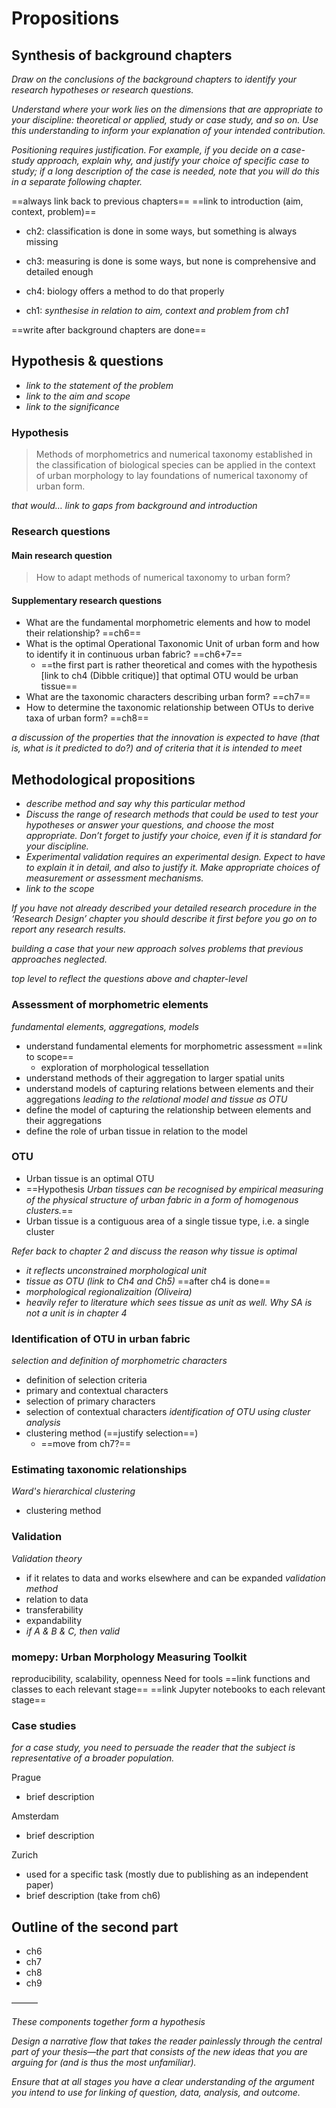 # Propositions

## Synthesis of background chapters
*Draw on the conclusions of the background chapters to identify your research hypotheses or research questions.*

*Understand where your work lies on the dimensions that are appropriate to your discipline: theoretical or applied, study or case study, and so on. Use this understanding to inform your explanation of your intended contribution.*

*Positioning requires justification. For example, if you decide on a case-study approach, explain why, and justify your choice of specific case to study; if a long description of the case is needed, note that you will do this in a separate following chapter.*

==always link back to previous chapters==
==link to introduction (aim, context, problem)==

- ch2: classification is done in some ways, but something is always missing
- ch3: measuring is done is some ways, but none is comprehensive and detailed enough
- ch4: biology offers a method to do that properly

- ch1: *synthesise in relation to aim, context and problem from ch1* 

==write after background chapters are done==

## Hypothesis & questions
- *link to the statement of the problem*
- *link to the aim and scope*
- *link to the significance*

### Hypothesis
> Methods of morphometrics and numerical taxonomy established in the classification of biological species can be applied in the context of urban morphology to lay foundations of numerical taxonomy of urban form.

*that would… link to gaps from background and introduction*
 
### Research questions
#### Main research question

> How to adapt methods of numerical taxonomy to urban form?
 
#### Supplementary research questions

- What are the fundamental morphometric elements and how to model their relationship? ==ch6==
- What is the optimal Operational Taxonomic Unit of urban form and how to identify it in continuous urban fabric? ==ch6+7==
	- ==the first part is rather theoretical and comes with the hypothesis [link to ch4 (Dibble critique)] that optimal OTU would be urban tissue==
- What are the taxonomic characters describing urban form? ==ch7==
- How to determine the taxonomic relationship between OTUs to derive taxa of urban form? ==ch8==

*a discussion of the properties that the innovation is expected to have (that is, what is it predicted to do?) and of criteria that it is intended to meet*

## Methodological propositions
- *describe method and say why this particular method*
- *Discuss the range of research methods that could be used to test your hypotheses or answer your questions, and choose the most appropriate. Don’t forget to justify your choice, even if it is standard for your discipline.*
- *Experimental validation requires an experimental design. Expect to have to explain it in detail, and also to justify it. Make appropriate choices of measurement or assessment mechanisms.*
- *link to the scope*

*If you have not already described your detailed research procedure in the ‘Research Design’ chapter you should describe it first before you go on to report any research results.*

*building a case that your new approach solves problems that previous approaches neglected.*

*top level to reflect the questions above and chapter-level*

### Assessment of morphometric elements

*fundamental elements, aggregations, models*
- understand fundamental elements for morphometric assessment ==link to scope==
	- exploration of morphological tessellation
- understand methods of their aggregation to larger spatial units
- understand models of capturing relations between elements and their aggregations
*leading to the relational model and tissue as OTU*
- define the model of capturing the relationship between elements and their aggregations 
- define the role of urban tissue in relation to the model

### OTU
- Urban tissue is an optimal OTU
- ==Hypothesis *Urban tissues can be recognised by empirical measuring of the physical structure of urban fabric in a form of homogenous clusters.*==
- Urban tissue is a contiguous area of a single tissue type, i.e. a single cluster

_Refer back to chapter 2 and discuss the reason why tissue is optimal_
- _it reflects unconstrained morphological unit_
- _tissue as OTU (link to Ch4 and Ch5)_ ==after ch4 is done==
- _morphological regionalizaition (Oliveira)_
- _heavily refer to literature which sees tissue as unit as well. Why SA is not a unit is in chapter 4_

### Identification of OTU in urban fabric

*selection and definition of morphometric characters*
- definition of selection criteria
- primary and contextual characters
- selection of primary characters
- selection of contextual characters
*identification of OTU using cluster analysis*
- clustering method (==justify selection==)
	- ==move from ch7?==

### Estimating taxonomic relationships

*Ward's hierarchical clustering*
- clustering method

### Validation
*Validation theory*
- if it relates to data and works elsewhere and can be expanded
*validation method*
- relation to data
- transferability
- expandability
- *if A & B & C, then valid*

### momepy: Urban Morphology Measuring Toolkit
reproducibility, scalability, openness
Need for tools
==link functions and classes to each relevant stage==
==link Jupyter notebooks to each relevant stage==

### Case studies
*for a case study, you need to persuade the reader that the subject is representative of a broader population.*

Prague
- brief description

Amsterdam
- brief description

Zurich
- used for a specific task (mostly due to publishing as an independent paper)
- brief description (take from ch6)

## Outline of the second part
- ch6
- ch7
- ch8
- ch9

———


*These components together form a hypothesis*

*Design a narrative flow that takes the reader painlessly through the central part of your thesis—the part that consists of the new ideas that you are arguing for (and is thus the most unfamiliar).*

*Ensure that at all stages you have a clear understanding of the argument you*
*intend to use for linking of question, data, analysis, and outcome.*


